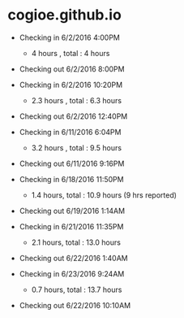 # cogioe.github.io

- Checking in 6/2/2016 4:00PM
  - 4 hours  , total : 4 hours
- Checking out 6/2/2016 8:00PM

- Checking in 6/2/2016 10:20PM
  - 2.3 hours , total :  6.3 hours
- Checking out 6/2/2016 12:40PM

- Checking in 6/11/2016 6:04PM
  - 3.2 hours , total :  9.5 hours
- Checking out 6/11/2016 9:16PM

- Checking in 6/18/2016 11:50PM
  - 1.4 hours, total : 10.9 hours (9 hrs reported)
- Checking out 6/19/2016 1:14AM

- Checking in 6/21/2016 11:35PM
  - 2.1 hours, total : 13.0 hours
- Checking out 6/22/2016 1:40AM

- Checking in 6/23/2016 9:24AM
  - 0.7 hours, total : 13.7 hours
- Checking out 6/22/2016 10:10AM
